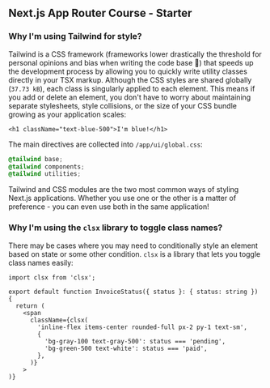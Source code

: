 ## Next.js App Router Course - Starter

### Why I'm using Tailwind for style?

Tailwind is a CSS framework (frameworks lower drastically the threshold for personal opinions and bias when writing the code base 🥳) that speeds up the development process by allowing you to quickly write utility classes directly in your TSX markup. Although the CSS styles are shared globally (`37.73 kB`), each class is singularly applied to each element. This means if you add or delete an element, you don't have to worry about maintaining separate stylesheets, style collisions, or the size of your CSS bundle growing as your application scales:

```tsx
<h1 className="text-blue-500">I'm blue!</h1>
```

The main directives are collected into `/app/ui/global.css`:

```css
@tailwind base;
@tailwind components;
@tailwind utilities;
```

Tailwind and CSS modules are the two most common ways of styling Next.js applications. Whether you use one or the other is a matter of preference - you can even use both in the same application!

### Why I'm using the `clsx` library to toggle class names?

There may be cases where you may need to conditionally style an element based on state or some other condition. `clsx`
is a library that lets you toggle class names easily:

```tsx
import clsx from 'clsx';

export default function InvoiceStatus({ status }: { status: string }) {
  return (
    <span
      className={clsx(
        'inline-flex items-center rounded-full px-2 py-1 text-sm',
        {
          'bg-gray-100 text-gray-500': status === 'pending',
          'bg-green-500 text-white': status === 'paid',
        },
      )}
    >
)}
```
